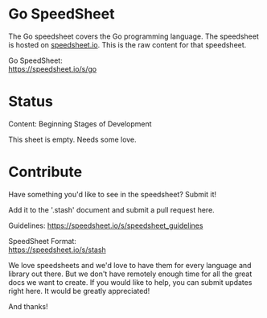 # Go SpeedSheet

The Go speedsheet covers the Go programming language. The speedsheet is hosted on [speedsheet.io](https://speedsheet.io). This is the raw content for that speedsheet.

Go SpeedSheet:  
https://speedsheet.io/s/go


# Status

Content: Beginning Stages of Development

This sheet is empty. Needs some love.


# Contribute

Have something you'd like to see in the speedsheet? Submit it!

Add it to the '.stash' document and submit a pull request here.

Guidelines:
https://speedsheet.io/s/speedsheet_guidelines

SpeedSheet Format:  
https://speedsheet.io/s/stash

We love speedsheets and we'd love to have them for every language and library out there. But we don't have remotely enough time for all the great docs we want to create. If you would like to help, you can submit updates right here. It would be greatly appreciated! 

And thanks!
